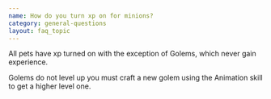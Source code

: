 ```yaml
---
name: How do you turn xp on for minions?
category: general-questions
layout: faq_topic
---
```

All pets have xp turned on with the exception of Golems, which never gain experience.

Golems do not level up you must craft a new golem using the Animation skill to get a higher level one.